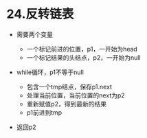 # 24.反转链表

- 需要两个变量
	- 一个标记前进的位置，p1，一开始为head
	- 一个标记结果的头结点，p2，一开始为null

- while循环，p1不等于null
	- 包含一个tmp结点，保存p1.next
	- 处理当前位置，当前位置的next为p2
	- 重新赋值p2，得到最新的结果
	- p1前进到tmp

- 返回p2